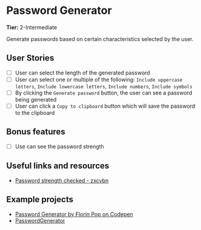 # Password Generator

**Tier:** 2-Intermediate

Generate passwords based on certain characteristics selected by the user.

## User Stories

- [ ] User can select the length of the generated password
- [ ] User can select one or multiple of the following: `Include uppercase letters`, `Include lowercase letters`, `Include numbers`, `Include symbols`
- [ ] By clicking the `Generate password` button, the user can see a password being generated
- [ ] User can click a `Copy to clipboard` button which will save the password to the clipboard

## Bonus features

- [ ] Use can see the password strength

## Useful links and resources

- [Password strength checked - zxcvbn](https://github.com/dropbox/zxcvbn)

## Example projects

- [Password Generator by Florin Pop on Codepen](https://codepen.io/FlorinPop17/full/BaBePej)
- [PasswordGenerator](https://passwordsgenerator.net)